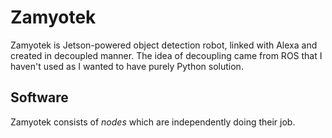 # Zamyotek
Zamyotek is Jetson-powered object detection robot, linked with Alexa and created in decoupled manner. The idea of decoupling came from ROS that I haven't used as I wanted to have purely Python solution.

## Software
Zamyotek consists of *nodes* which are independently doing their job. 